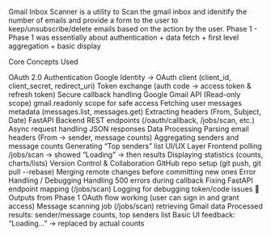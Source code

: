 Gmail Inbox Scanner is a utility to Scan the gmail inbox and idenitify the number of emails and provide a  form to the user to keep/unsubscribe/delete emails based on the action by the user.
Phase 1 - Phase 1 was essentially about authentication + data fetch + first level aggregation + basic display

Core Concepts Used

OAuth 2.0 Authentication
  Google Identity → OAuth client (client_id, client_secret, redirect_uri)
  Token exchange (auth code → access token & refresh token)
  Secure callback handling
Google Gmail API (Read-only scope)
  gmail.readonly scope for safe access
  Fetching user messages metadata (messages.list, messages.get)
  Extracting headers (From, Subject, Date)
FastAPI Backend
  REST endpoints (/oauth/callback, /jobs/scan, etc.)
  Async request handling
  JSON responses
Data Processing
 Parsing email headers (From → sender, message counts)
 Aggregating senders and message counts
 Generating “Top senders” list
UI/UX Layer
 Frontend polling /jobs/scan → showed “Loading” → then results
 Displaying statistics (counts, charts/lists)
 Version Control & Collaboration
GitHub repo setup (git push, git pull --rebase)
 Merging remote changes before committing new ones
 Error Handling / Debugging
Handling 500 errors during callback
 Fixing FastAPI endpoint mapping (/jobs/scan)
 Logging for debugging token/code issues
📂 Outputs from Phase 1
  OAuth flow working (user can sign in and grant access)
  Message scanning job (/jobs/scan) retrieving Gmail data
  Processed results: sender/message counts, top senders list
  Basic UI feedback: “Loading…” → replaced by actual counts

